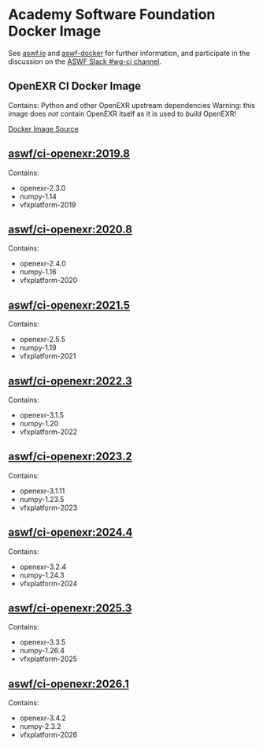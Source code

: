 <!--
Copyright (c) Contributors to the aswf-docker Project. All rights reserved.
SPDX-License-Identifier: Apache-2.0

Warning: this file is automatically generated from a template!
-->

# Academy Software Foundation Docker Image

See [aswf.io](https://aswf.io) and [aswf-docker](https://github.com/AcademySoftwareFoundation/aswf-docker)
for further information, and participate in the discussion on the
[ASWF Slack #wg-ci channel](https://academysoftwarefdn.slack.com/archives/C0169RX7MMK).

## OpenEXR CI Docker Image

Contains: Python and other OpenEXR upstream dependencies
Warning: this image does *not* contain OpenEXR itself as it is used to *build* OpenEXR!

[Docker Image Source](https://github.com/AcademySoftwareFoundation/aswf-docker/blob/main/ci-openexr/Dockerfile)

## [aswf/ci-openexr:2019.8](https://hub.docker.com/r/aswf/ci-openexr/tags?page=1&name=2019.8)

Contains:
* openexr-2.3.0
* numpy-1.14
* vfxplatform-2019

## [aswf/ci-openexr:2020.8](https://hub.docker.com/r/aswf/ci-openexr/tags?page=1&name=2020.8)

Contains:
* openexr-2.4.0
* numpy-1.16
* vfxplatform-2020

## [aswf/ci-openexr:2021.5](https://hub.docker.com/r/aswf/ci-openexr/tags?page=1&name=2021.5)

Contains:
* openexr-2.5.5
* numpy-1.19
* vfxplatform-2021

## [aswf/ci-openexr:2022.3](https://hub.docker.com/r/aswf/ci-openexr/tags?page=1&name=2022.3)

Contains:
* openexr-3.1.5
* numpy-1.20
* vfxplatform-2022

## [aswf/ci-openexr:2023.2](https://hub.docker.com/r/aswf/ci-openexr/tags?page=1&name=2023.2)

Contains:
* openexr-3.1.11
* numpy-1.23.5
* vfxplatform-2023

## [aswf/ci-openexr:2024.4](https://hub.docker.com/r/aswf/ci-openexr/tags?page=1&name=2024.4)

Contains:
* openexr-3.2.4
* numpy-1.24.3
* vfxplatform-2024

## [aswf/ci-openexr:2025.3](https://hub.docker.com/r/aswf/ci-openexr/tags?page=1&name=2025.3)

Contains:
* openexr-3.3.5
* numpy-1.26.4
* vfxplatform-2025

## [aswf/ci-openexr:2026.1](https://hub.docker.com/r/aswf/ci-openexr/tags?page=1&name=2026.1)

Contains:
* openexr-3.4.2
* numpy-2.3.2
* vfxplatform-2026

